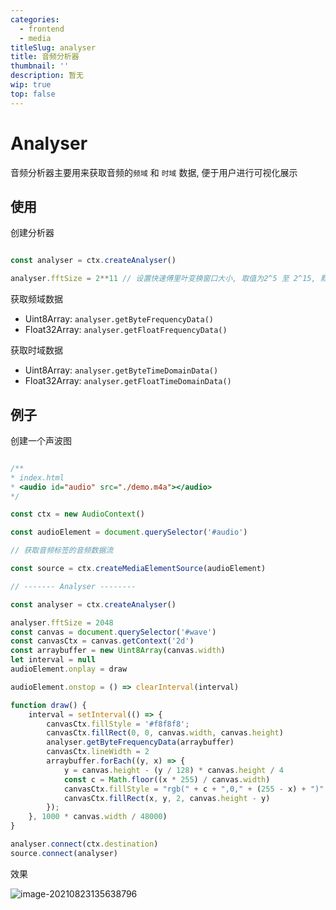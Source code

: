```yaml
---
categories:
  - frontend
  - media
titleSlug: analyser
title: 音频分析器
thumbnail: ''
description: 暂无
wip: true
top: false
---
```

# Analyser
音频分析器主要用来获取音频的`频域` 和 `时域` 数据, 便于用户进行可视化展示

## 使用
创建分析器

```javascript

const analyser = ctx.createAnalyser()

analyser.fftSize = 2**11 // 设置快速傅里叶变换窗口大小, 取值为2^5 至 2^15, 默认 2048

```

  
获取频域数据

+ Uint8Array: `analyser.getByteFrequencyData()`
+ Float32Array: `analyser.getFloatFrequencyData()`

  
获取时域数据

+ Uint8Array: `analyser.getByteTimeDomainData()`
+ Float32Array: `analyser.getFloatTimeDomainData()`


## 例子
创建一个声波图

```javascript

/**
* index.html
* <audio id="audio" src="./demo.m4a"></audio>
*/

const ctx = new AudioContext()

const audioElement = document.querySelector('#audio')

// 获取音频标签的音频数据流

const source = ctx.createMediaElementSource(audioElement)

// ------- Analyser --------

const analyser = ctx.createAnalyser()

analyser.fftSize = 2048
const canvas = document.querySelector('#wave')
const canvasCtx = canvas.getContext('2d')
const arraybuffer = new Uint8Array(canvas.width)
let interval = null
audioElement.onplay = draw

audioElement.onstop = () => clearInterval(interval)

function draw() {
	interval = setInterval(() => {
		canvasCtx.fillStyle = '#f8f8f8';
		canvasCtx.fillRect(0, 0, canvas.width, canvas.height)
		analyser.getByteFrequencyData(arraybuffer)
		canvasCtx.lineWidth = 2
		arraybuffer.forEach((y, x) => {
			y = canvas.height - (y / 128) * canvas.height / 4
			const c = Math.floor((x * 255) / canvas.width)
			canvasCtx.fillStyle = "rgb(" + c + ",0," + (255 - x) + ")"
			canvasCtx.fillRect(x, y, 2, canvas.height - y)
		});
	}, 1000 * canvas.width / 48000)
}

analyser.connect(ctx.destination)
source.connect(analyser)

```


效果

![image-20210823135638796](https://i.loli.net/2021/08/23/H4edjtVOISDQ2AU.png)
